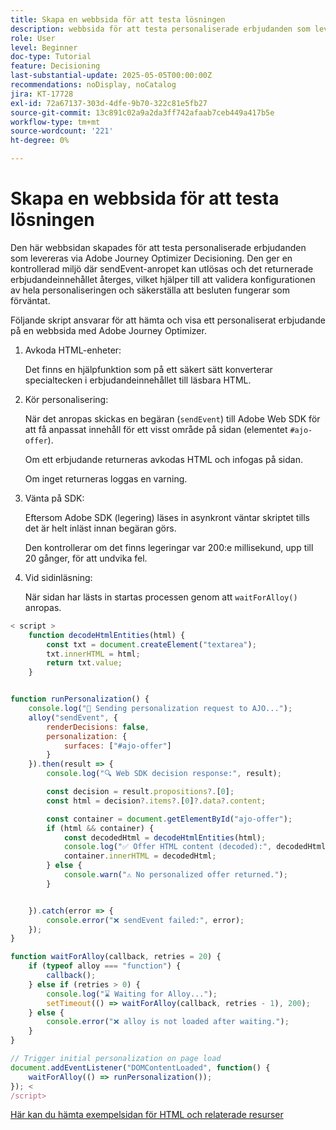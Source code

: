 ```yaml
---
title: Skapa en webbsida för att testa lösningen
description: webbsida för att testa personaliserade erbjudanden som levereras genom beslut.
role: User
level: Beginner
doc-type: Tutorial
feature: Decisioning
last-substantial-update: 2025-05-05T00:00:00Z
recommendations: noDisplay, noCatalog
jira: KT-17728
exl-id: 72a67137-303d-4dfe-9b70-322c81e5fb27
source-git-commit: 13c891c02a9a2da3ff742afaab7ceb449a417b5e
workflow-type: tm+mt
source-wordcount: '221'
ht-degree: 0%

---
```


# Skapa en webbsida för att testa lösningen

Den här webbsidan skapades för att testa personaliserade erbjudanden som levereras via Adobe Journey Optimizer Decisioning. Den ger en kontrollerad miljö där sendEvent-anropet kan utlösas och det returnerade erbjudandeinnehållet återges, vilket hjälper till att validera konfigurationen av hela personaliseringen och säkerställa att besluten fungerar som förväntat.

Följande skript ansvarar för att hämta och visa ett personaliserat erbjudande på en webbsida med Adobe Journey Optimizer.

1. Avkoda HTML-enheter:

   Det finns en hjälpfunktion som på ett säkert sätt konverterar specialtecken i erbjudandeinnehållet till läsbara HTML.

1. Kör personalisering:

   När det anropas skickas en begäran (`sendEvent`) till Adobe Web SDK för att få anpassat innehåll för ett visst område på sidan (elementet `#ajo-offer`).

   Om ett erbjudande returneras avkodas HTML och infogas på sidan.

   Om inget returneras loggas en varning.

1. Vänta på SDK:

   Eftersom Adobe SDK (legering) läses in asynkront väntar skriptet tills det är helt inläst innan begäran görs.

   Den kontrollerar om det finns legeringar var 200:e millisekund, upp till 20 gånger, för att undvika fel.

1. Vid sidinläsning:

   När sidan har lästs in startas processen genom att `waitForAlloy()` anropas.



```javascript
< script >
    function decodeHtmlEntities(html) {
        const txt = document.createElement("textarea");
        txt.innerHTML = html;
        return txt.value;
    }


function runPersonalization() {
    console.log("🚀 Sending personalization request to AJO...");
    alloy("sendEvent", {
        renderDecisions: false,
        personalization: {
            surfaces: ["#ajo-offer"]
        }
    }).then(result => {
        console.log("🔍 Web SDK decision response:", result);

        const decision = result.propositions?.[0];
        const html = decision?.items?.[0]?.data?.content;

        const container = document.getElementById("ajo-offer");
        if (html && container) {
            const decodedHtml = decodeHtmlEntities(html);
            console.log("✅ Offer HTML content (decoded):", decodedHtml);
            container.innerHTML = decodedHtml;
        } else {
            console.warn("⚠️ No personalized offer returned.");
        }


    }).catch(error => {
        console.error("❌ sendEvent failed:", error);
    });
}

function waitForAlloy(callback, retries = 20) {
    if (typeof alloy === "function") {
        callback();
    } else if (retries > 0) {
        console.log("⌛ Waiting for Alloy...");
        setTimeout(() => waitForAlloy(callback, retries - 1), 200);
    } else {
        console.error("❌ alloy is not loaded after waiting.");
    }
}

// Trigger initial personalization on page load
document.addEventListener("DOMContentLoaded", function() {
    waitForAlloy(() => runPersonalization());
}); <
/script>
```

[Här kan du hämta exempelsidan för HTML och relaterade resurser](assets/web-page-assets.zip)
